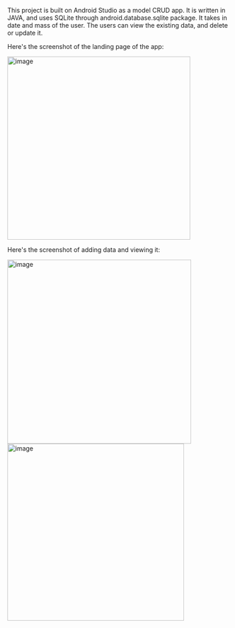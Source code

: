 This project is built on Android Studio as a model CRUD app.
It is written in JAVA, and uses SQLite through android.database.sqlite package. 
It takes in date and mass of the user. The users can view the existing data, and delete or update it. 

Here's the screenshot of the landing page of the app:

<img width="413" alt="image" src="https://user-images.githubusercontent.com/60531846/209000364-8fe3fc87-c9a6-4b98-beec-ba355cbd2c40.png">

Here's the screenshot of adding data and viewing it:

<img width="415" alt="image" src="https://user-images.githubusercontent.com/60531846/209000577-26f349b8-7572-4552-8b43-968cd91b96b5.png">
<img width="399" alt="image" src="https://user-images.githubusercontent.com/60531846/209000652-9d852adb-8d6f-4b04-ad9e-fbb9f751482f.png">

